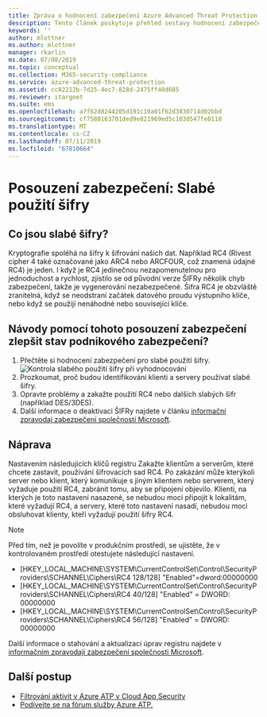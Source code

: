 ```yaml
---
title: Zpráva o hodnocení zabezpečení Azure Advanced Threat Protection stav | Microsoft Docs
description: Tento článek poskytuje přehled sestavy hodnocení zabezpečení stav (slabé šifrování identity) pro Azure ATP.
keywords: ''
author: mlottner
ms.author: mlottner
manager: rkarlin
ms.date: 07/08/2019
ms.topic: conceptual
ms.collection: M365-security-compliance
ms.service: azure-advanced-threat-protection
ms.assetid: cc82212b-7d25-4ec7-828d-2475ff40d685
ms.reviewer: itargoet
ms.suite: ems
ms.openlocfilehash: a7f62d8244205d191c10a01f62d3830714d02bbd
ms.sourcegitcommit: cf7580163701ded9e821969ed5c103d547fe0118
ms.translationtype: MT
ms.contentlocale: cs-CZ
ms.lasthandoff: 07/11/2019
ms.locfileid: "67810664"
---
```

# <a name="security-assessment-weak-cipher-usage"></a>Posouzení zabezpečení: Slabé použití šifry 


## <a name="what-are-weak-ciphers"></a>Co jsou slabé šifry? 

Kryptografie spoléhá na šifry k šifrování našich dat. Například RC4 (Rivest cipher 4 také označované jako ARC4 nebo ARCFOUR, což znamená údajné RC4) je jeden.   I když je RC4 jedinečnou nezapomenutelnou pro jednoduchost a rychlost, zjistilo se od původní verze ŠIFRy několik chyb zabezpečení, takže je vygenerování nezabezpečené. Šifra RC4 je obzvláště zranitelná, když se neodstraní začátek datového proudu výstupního klíče, nebo když se použijí nenáhodné nebo související klíče. 

## <a name="how-do-i-use-this-security-assessment-to-improve-my-organizational-security-posture"></a>Návody pomocí tohoto posouzení zabezpečení zlepšit stav podnikového zabezpečení? 

1. Přečtěte si hodnocení zabezpečení pro slabé použití šifry. 
    ![Kontrola slabého použití šifry při vyhodnocování](media/atp-cas-isp-weak-cipher-2.png)
1. Prozkoumat, proč budou identifikování klienti a servery používat slabé šifry.   
1. Opravte problémy a zakažte použití RC4 nebo dalších slabých šifr (například DES/3DES). 
1. Další informace o deaktivaci ŠIFRy najdete v článku [informační zpravodaj zabezpečení společnosti Microsoft](https://support.microsoft.com/help/2868725/microsoft-security-advisory-update-for-disabling-rc4). 

## <a name="remediation"></a>Náprava

Nastavením následujících klíčů registru Zakažte klientům a serverům, které chcete zastavit, používání šifrovacích sad RC4. Po zakázání může kterýkoli server nebo klient, který komunikuje s jiným klientem nebo serverem, který vyžaduje použití RC4, zabránit tomu, aby se připojení objevilo. Klienti, na kterých je toto nastavení nasazené, se nebudou moci připojit k lokalitám, které vyžadují RC4, a servery, které toto nastavení nasadí, nebudou moci obsluhovat klienty, kteří vyžadují použití šifry RC4.

> [!NOTE]
>Před tím, než je povolíte v produkčním prostředí, se ujistěte, že v kontrolovaném prostředí otestujete následující nastavení. 
- [HKEY_LOCAL_MACHINE\SYSTEM\CurrentControlSet\Control\SecurityProviders\SCHANNEL\Ciphers\RC4 128/128]   "Enabled"=dword:00000000 
- [HKEY_LOCAL_MACHINE\SYSTEM\CurrentControlSet\Control\SecurityProviders\SCHANNEL\Ciphers\RC4 40/128]   "Enabled" = DWORD: 00000000
- [HKEY_LOCAL_MACHINE\SYSTEM\CurrentControlSet\Control\SecurityProviders\SCHANNEL\Ciphers\RC4 56/128]   "Enabled" = DWORD: 00000000

Další informace o stahování a aktualizaci úprav registru najdete v [informačním zpravodaji zabezpečení společnosti Microsoft](https://docs.microsoft.com/security-updates/SecurityAdvisories/2013/2868725).


## <a name="next-steps"></a>Další postup
- [Filtrování aktivit v Azure ATP v Cloud App Security](atp-activities-filtering-mcas.md)
- [Podívejte se na fórum služby Azure ATP.](https://aka.ms/azureatpcommunity)
